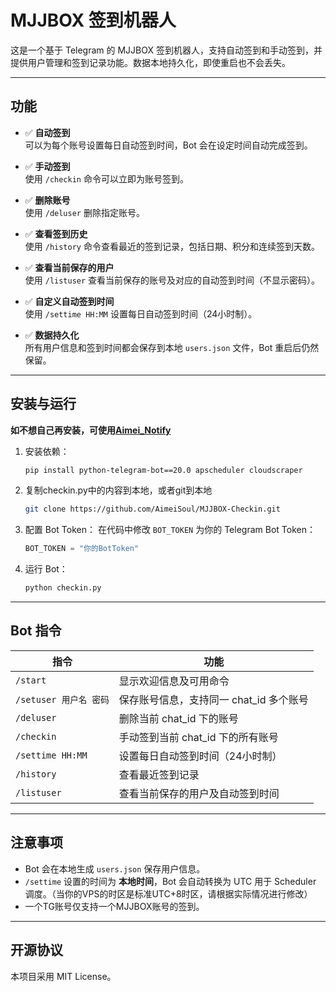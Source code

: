 # MJJBOX 签到机器人

这是一个基于 Telegram 的 MJJBOX 签到机器人，支持自动签到和手动签到，并提供用户管理和签到记录功能。数据本地持久化，即使重启也不会丢失。

---

## 功能

- ✅ **自动签到**  
  可以为每个账号设置每日自动签到时间，Bot 会在设定时间自动完成签到。  

- ✅ **手动签到**  
  使用 `/checkin` 命令可以立即为账号签到。

- ✅ **删除账号**  
  使用 `/deluser` 删除指定账号。

- ✅ **查看签到历史**  
  使用 `/history` 命令查看最近的签到记录，包括日期、积分和连续签到天数。

- ✅ **查看当前保存的用户**  
  使用 `/listuser` 查看当前保存的账号及对应的自动签到时间（不显示密码）。

- ✅ **自定义自动签到时间**  
  使用 `/settime HH:MM` 设置每日自动签到时间（24小时制）。

- ✅ **数据持久化**  
  所有用户信息和签到时间都会保存到本地 `users.json` 文件，Bot 重启后仍然保留。

---

## 安装与运行

**如不想自己再安装，可使用[Aimei_Notify](https://t.me/AimeiNotify_bot)**

1. 安装依赖：

   ```bash
   pip install python-telegram-bot==20.0 apscheduler cloudscraper
   ```

2. 复制checkin.py中的内容到本地，或者git到本地

   ```bash
   git clone https://github.com/AimeiSoul/MJJBOX-Checkin.git
   ```

4. 配置 Bot Token：
   在代码中修改 `BOT_TOKEN` 为你的 Telegram Bot Token：

   ```python
   BOT_TOKEN = "你的BotToken"
   ```

5. 运行 Bot：

   ```bash
   python checkin.py
   ```

---

## Bot 指令

| 指令                | 功能                       |
| ----------------- | ------------------------ |
| `/start`          | 显示欢迎信息及可用命令              |
| `/setuser 用户名 密码` | 保存账号信息，支持同一 chat_id 多个账号 |
| `/deluser`        | 删除当前 chat_id 下的账号        |
| `/checkin`        | 手动签到当前 chat_id 下的所有账号    |
| `/settime HH:MM`  | 设置每日自动签到时间（24小时制）        |
| `/history`        | 查看最近签到记录                 |
| `/listuser`       | 查看当前保存的用户及自动签到时间         |

---

## 注意事项

* Bot 会在本地生成 `users.json` 保存用户信息。
* `/settime` 设置的时间为 **本地时间**，Bot 会自动转换为 UTC 用于 Scheduler 调度。（当你的VPS的时区是标准UTC+8时区，请根据实际情况进行修改）
* 一个TG账号仅支持一个MJJBOX账号的签到。

---

## 开源协议

本项目采用 MIT License。
